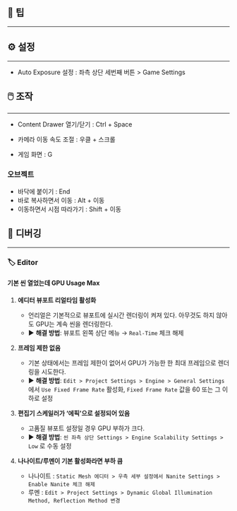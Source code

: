 
## 📌 팁
---




## ⚙️ 설정
---

- Auto Exposure 설정 : 좌측 상단 세번째 버튼 > Game Settings



## 🖱️ 조작
---

- Content Drawer 열기/닫기 : Ctrl + Space

- 카메라 이동 속도 조절 : 우클 + 스크롤
- 게임 화면 : G

### 오브젝트
- 바닥에 붙이기 : End
- 바로 복사하면서 이동 : Alt + 이동
- 이동하면서 시점 따라가기 : Shift + 이동


## 🦫 디버깅
---

### 🏷️ Editor

#### 기본 씬 열었는데 GPU Usage Max

1. **에디터 뷰포트 리얼타임 활성화**
   - 언리얼은 기본적으로 뷰포트에 실시간 렌더링이 켜져 있다. 아무것도 하지 않아도 GPU는 계속 씬을 렌더링한다.
   - ▶ **해결 방법**: 뷰포트 왼쪽 상단 메뉴 → `Real-Time` 체크 해제

2. **프레임 제한 없음**
   - 기본 상태에서는 프레임 제한이 없어서 GPU가 가능한 한 최대 프레임으로 렌더링을 시도한다.
   - ▶ **해결 방법**: `Edit > Project Settings > Engine > General Settings` 에서 `Use Fixed Frame Rate` 활성화, `Fixed Frame Rate` 값을 60 또는 그 이하로 설정

3. **편집기 스케일러가 ‘에픽’으로 설정되어 있음**
   - 고품질 뷰포트 설정일 경우 GPU 부하가 크다.
   - ▶ **해결 방법**: `씬 좌측 상단 Settings > Engine Scalability Settings > Low` 로 수동 설정

4. **나나이트/루멘이 기본 활성화라면 부하 큼**
   - 나나이트 : `Static Mesh 에디터 > 우측 세부 설정에서 Nanite Settings > Enable Nanite 체크 해제`
   - 루멘 : `Edit > Project Settings > Dynamic Global Illumination Method, Reflection Method 변경`
